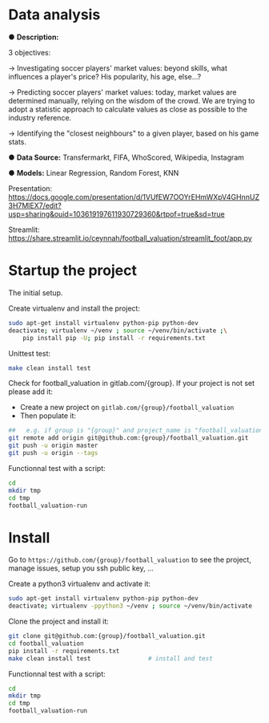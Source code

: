 # Data analysis
● **Description:**

3 objectives: 

→ Investigating soccer players' market values: beyond skills, what influences a player's price? His popularity, his age, else...?

→ Predicting soccer players' market values: today, market values are determined manually, relying on the wisdom of the crowd. We are trying to adopt a statistic approach to calculate values as close as possible to the industry reference.

→ Identifying the "closest neighbours" to a given player, based on his game stats.

● **Data Source:** Transfermarkt, FIFA, WhoScored, Wikipedia, Instagram

● **Models:** Linear Regression, Random Forest, KNN

Presentation: https://docs.google.com/presentation/d/1VUfEW7OOYrEHmWXpV4GHnnUZ3H7MlEX7/edit?usp=sharing&ouid=103619197611930729360&rtpof=true&sd=true 

Streamlit: https://share.streamlit.io/ceynnah/football_valuation/streamlit_foot/app.py

# Startup the project

The initial setup.

Create virtualenv and install the project:
```bash
sudo apt-get install virtualenv python-pip python-dev
deactivate; virtualenv ~/venv ; source ~/venv/bin/activate ;\
    pip install pip -U; pip install -r requirements.txt
```

Unittest test:
```bash
make clean install test
```

Check for football_valuation in gitlab.com/{group}.
If your project is not set please add it:

- Create a new project on `gitlab.com/{group}/football_valuation`
- Then populate it:

```bash
##   e.g. if group is "{group}" and project_name is "football_valuation"
git remote add origin git@github.com:{group}/football_valuation.git
git push -u origin master
git push -u origin --tags
```

Functionnal test with a script:

```bash
cd
mkdir tmp
cd tmp
football_valuation-run
```

# Install

Go to `https://github.com/{group}/football_valuation` to see the project, manage issues,
setup you ssh public key, ...

Create a python3 virtualenv and activate it:

```bash
sudo apt-get install virtualenv python-pip python-dev
deactivate; virtualenv -ppython3 ~/venv ; source ~/venv/bin/activate
```

Clone the project and install it:

```bash
git clone git@github.com:{group}/football_valuation.git
cd football_valuation
pip install -r requirements.txt
make clean install test                # install and test
```
Functionnal test with a script:

```bash
cd
mkdir tmp
cd tmp
football_valuation-run
```
